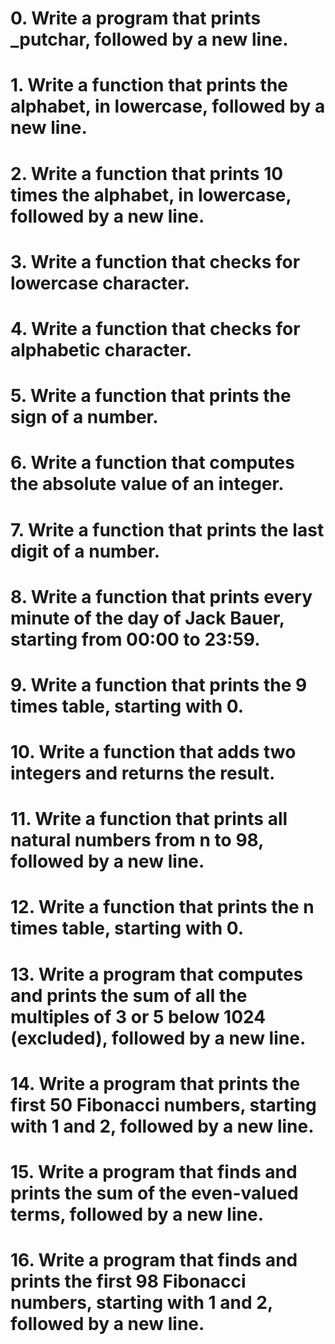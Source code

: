 # 0.  Write a program that prints _putchar, followed by a new line.
# 1.  Write a function that prints the alphabet, in lowercase, followed by a new line.
# 2.  Write a function that prints 10 times the alphabet, in lowercase, followed by a new line.
# 3.  Write a function that checks for lowercase character.
# 4.  Write a function that checks for alphabetic character.
# 5.  Write a function that prints the sign of a number.
# 6.  Write a function that computes the absolute value of an integer.
# 7.  Write a function that prints the last digit of a number.
# 8.  Write a function that prints every minute of the day of Jack Bauer, starting from 00:00 to 23:59.  
# 9.  Write a function that prints the 9 times table, starting with 0.
# 10. Write a function that adds two integers and returns the result.
# 11. Write a function that prints all natural numbers from n to 98, followed by a new line.
# 12. Write a function that prints the n times table, starting with 0.
# 13. Write a program that computes and prints the sum of all the multiples of 3 or 5 below 1024 (excluded), followed by a new line.
# 14. Write a program that prints the first 50 Fibonacci numbers, starting with 1 and 2, followed by a new line.
# 15. Write a program that finds and prints the sum of the even-valued terms, followed by a new line.
# 16. Write a program that finds and prints the first 98 Fibonacci numbers, starting with 1 and 2, followed by a new line.
